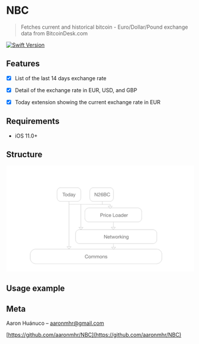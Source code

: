 # NBC
> Fetches current and historical bitcoin - Euro/Dollar/Pound exchange data from BitcoinDesk.com

[![Swift Version][swift-image]][swift-url]



## Features

- [x] List of the last 14 days exchange rate
- [x] Detail of the exchange rate in EUR, USD, and GBP
- [x] Today extension showing the current exchange rate in EUR


## Requirements

- iOS 11.0+

## Structure

![Screenshot](N26BC.png)

## Usage example


## Meta

Aaron Huánuco – aaronmhr@gmail.com

[https://github.com/aaronmhr/NBC](https://github.com/aaronmhr/NBC)

[swift-image]:https://img.shields.io/badge/swift-5.0-orange.svg
[swift-url]: https://swift.org/
